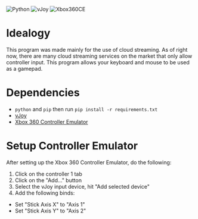 ![Python](https://img.shields.io/badge/python-3.7-blue?style=flat-square)
![vJoy](https://img.shields.io/badge/vJoy-v2.1.9.1-blue?style=flat-square)
![Xbox360CE](https://img.shields.io/badge/Xbox%20360%20Controller%20Emulator-v4.17.15.0-blue?style=flat-square)

Idealogy
========

This program was made mainly for the use of cloud streaming. As of right now, there are many cloud streaming services on the market that only allow controller input. This program allows your keyboard and mouse to be used as a gamepad. 

Dependencies 
============

* `python` and `pip` then run `pip install -r requirements.txt`
* [vJoy](https://sourceforge.net/projects/vjoystick/)
* [Xbox 360 Controller Emulator](https://www.x360ce.com/)

Setup Controller Emulator
=========================

After setting up the Xbox 360 Controller Emulator, do the following:
1. Click on the controller 1 tab
2. Click on the "Add..." button 
3. Select the vJoy input device, hit "Add selected device" 
4. Add the following binds:
* Set "Stick Axis X" to "Axis 1"
* Set "Stick Axis Y" to "Axis 2"